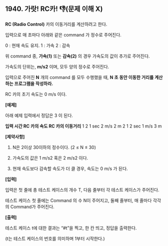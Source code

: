 ## 1940. 가랏! RC카!​ :-1:(문제 이해 X)

**RC (Radio Control)** 카의 이동거리를 계산하려고 한다.

입력으로 매 초마다 아래와 같은 command 가 정수로 주어진다.

0 : 현재 속도 유지.
1 : 가속
2 : 감속

위 command 중, **가속(1)** 또는 **감속(2)** 의 경우 가속도의 값이 추가로 주어진다.

가속도의 단위는, **m/s2** 이며, 모두 양의 정수로 주어진다.

입력으로 주어진 **N** 개의 command 를 모두 수행했을 때, **N 초 동안 이동한 거리를 계산하는 프로그램을 작성하라.**

RC 카의 초기 속도는 0 m/s 이다.

**[예제]**

아래 예제 입력에서 정답은 3 이 된다.

**입력     시간   RC 카의 속도 RC   카의 이동거리**
1 2     1 sec     2 m/s          2 m
2 1     2 sec      1 m/s          3 m


**[제약사항]**

1. N은 2이상 30이하의 정수이다. (2 ≤ N ≤ 30)

2. 가속도의 값은 1 m/s2 혹은 2 m/s2 이다.

3. 현재 속도보다 감속할 속도가 더 클 경우, 속도는 0 m/s 가 된다.

**[입력]**

입력은 첫 줄에 총 테스트 케이스의 개수 T, 다음 줄부터 각 테스트 케이스가 주어진다.

테스트 케이스 첫 줄에는 Command 의 수 N이 주어지고, 둘째 줄부터, 매 줄마다 각각의 Command가 주어진다.


**[출력]**

테스트 케이스 t에 대한 결과는 “#t”을 찍고, 한 칸 띄고, 정답을 출력한다.

(t는 테스트 케이스의 번호를 의미하며 1부터 시작한다.)

```python

```

```

```

